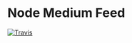 # Node Medium Feed

[![Travis](https://img.shields.io/travis//franklintarter/node-medium-feed.svg)](https://travis-ci.org//franklintarter/node-medium-feed)
